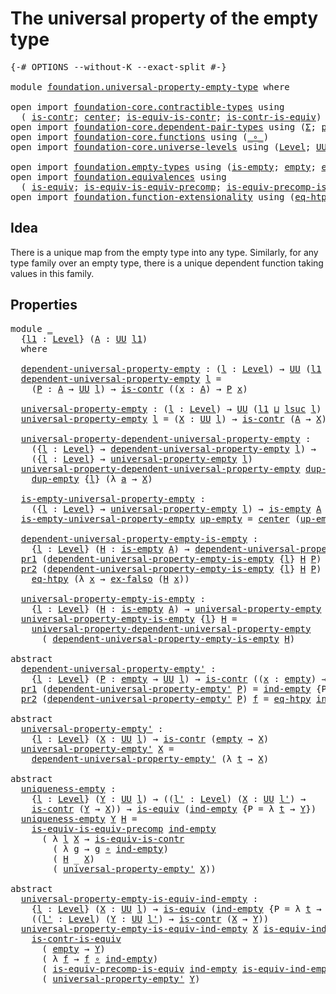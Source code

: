 # The universal property of the empty type

<pre class="Agda"><a id="53" class="Symbol">{-#</a> <a id="57" class="Keyword">OPTIONS</a> <a id="65" class="Pragma">--without-K</a> <a id="77" class="Pragma">--exact-split</a> <a id="91" class="Symbol">#-}</a>

<a id="96" class="Keyword">module</a> <a id="103" href="foundation.universal-property-empty-type.html" class="Module">foundation.universal-property-empty-type</a> <a id="144" class="Keyword">where</a>

<a id="151" class="Keyword">open</a> <a id="156" class="Keyword">import</a> <a id="163" href="foundation-core.contractible-types.html" class="Module">foundation-core.contractible-types</a> <a id="198" class="Keyword">using</a>
  <a id="206" class="Symbol">(</a> <a id="208" href="foundation-core.contractible-types.html#992" class="Function">is-contr</a><a id="216" class="Symbol">;</a> <a id="218" href="foundation-core.contractible-types.html#1085" class="Function">center</a><a id="224" class="Symbol">;</a> <a id="226" href="foundation-core.contractible-types.html#4040" class="Function">is-equiv-is-contr</a><a id="243" class="Symbol">;</a> <a id="245" href="foundation-core.contractible-types.html#3005" class="Function">is-contr-is-equiv</a><a id="262" class="Symbol">)</a>
<a id="264" class="Keyword">open</a> <a id="269" class="Keyword">import</a> <a id="276" href="foundation-core.dependent-pair-types.html" class="Module">foundation-core.dependent-pair-types</a> <a id="313" class="Keyword">using</a> <a id="319" class="Symbol">(</a><a id="320" href="foundation-core.dependent-pair-types.html#502" class="Record">Σ</a><a id="321" class="Symbol">;</a> <a id="323" href="foundation-core.dependent-pair-types.html#575" class="InductiveConstructor">pair</a><a id="327" class="Symbol">;</a> <a id="329" href="foundation-core.dependent-pair-types.html#592" class="Field">pr1</a><a id="332" class="Symbol">;</a> <a id="334" href="foundation-core.dependent-pair-types.html#604" class="Field">pr2</a><a id="337" class="Symbol">)</a>
<a id="339" class="Keyword">open</a> <a id="344" class="Keyword">import</a> <a id="351" href="foundation-core.functions.html" class="Module">foundation-core.functions</a> <a id="377" class="Keyword">using</a> <a id="383" class="Symbol">(</a><a id="384" href="foundation-core.functions.html#407" class="Function Operator">_∘_</a><a id="387" class="Symbol">)</a>
<a id="389" class="Keyword">open</a> <a id="394" class="Keyword">import</a> <a id="401" href="foundation-core.universe-levels.html" class="Module">foundation-core.universe-levels</a> <a id="433" class="Keyword">using</a> <a id="439" class="Symbol">(</a><a id="440" href="Agda.Primitive.html#597" class="Postulate">Level</a><a id="445" class="Symbol">;</a> <a id="447" href="foundation-core.universe-levels.html#222" class="Primitive">UU</a><a id="449" class="Symbol">;</a> <a id="451" href="Agda.Primitive.html#810" class="Primitive Operator">_⊔_</a><a id="454" class="Symbol">;</a> <a id="456" href="Agda.Primitive.html#780" class="Primitive">lsuc</a><a id="460" class="Symbol">)</a>

<a id="463" class="Keyword">open</a> <a id="468" class="Keyword">import</a> <a id="475" href="foundation.empty-types.html" class="Module">foundation.empty-types</a> <a id="498" class="Keyword">using</a> <a id="504" class="Symbol">(</a><a id="505" href="foundation-core.empty-types.html#1215" class="Function">is-empty</a><a id="513" class="Symbol">;</a> <a id="515" href="foundation-core.empty-types.html#1044" class="Datatype">empty</a><a id="520" class="Symbol">;</a> <a id="522" href="foundation-core.empty-types.html#1147" class="Function">ex-falso</a><a id="530" class="Symbol">;</a> <a id="532" href="foundation-core.empty-types.html#1068" class="Function">ind-empty</a><a id="541" class="Symbol">)</a>
<a id="543" class="Keyword">open</a> <a id="548" class="Keyword">import</a> <a id="555" href="foundation.equivalences.html" class="Module">foundation.equivalences</a> <a id="579" class="Keyword">using</a>
  <a id="587" class="Symbol">(</a> <a id="589" href="foundation-core.equivalences.html#1542" class="Function">is-equiv</a><a id="597" class="Symbol">;</a> <a id="599" href="foundation.equivalences.html#9545" class="Function">is-equiv-is-equiv-precomp</a><a id="624" class="Symbol">;</a> <a id="626" href="foundation.equivalences.html#7843" class="Function">is-equiv-precomp-is-equiv</a><a id="651" class="Symbol">)</a>
<a id="653" class="Keyword">open</a> <a id="658" class="Keyword">import</a> <a id="665" href="foundation.function-extensionality.html" class="Module">foundation.function-extensionality</a> <a id="700" class="Keyword">using</a> <a id="706" class="Symbol">(</a><a id="707" href="foundation-core.function-extensionality.html#1464" class="Function">eq-htpy</a><a id="714" class="Symbol">)</a>
</pre>
## Idea

There is a unique map from the empty type into any type. Similarly, for any type family over an empty type, there is a unique dependent function taking values in this family.

## Properties

<pre class="Agda"><a id="929" class="Keyword">module</a> <a id="936" href="foundation.universal-property-empty-type.html#936" class="Module">_</a>
  <a id="940" class="Symbol">{</a><a id="941" href="foundation.universal-property-empty-type.html#941" class="Bound">l1</a> <a id="944" class="Symbol">:</a> <a id="946" href="Agda.Primitive.html#597" class="Postulate">Level</a><a id="951" class="Symbol">}</a> <a id="953" class="Symbol">(</a><a id="954" href="foundation.universal-property-empty-type.html#954" class="Bound">A</a> <a id="956" class="Symbol">:</a> <a id="958" href="foundation-core.universe-levels.html#222" class="Primitive">UU</a> <a id="961" href="foundation.universal-property-empty-type.html#941" class="Bound">l1</a><a id="963" class="Symbol">)</a>
  <a id="967" class="Keyword">where</a>

  <a id="976" href="foundation.universal-property-empty-type.html#976" class="Function">dependent-universal-property-empty</a> <a id="1011" class="Symbol">:</a> <a id="1013" class="Symbol">(</a><a id="1014" href="foundation.universal-property-empty-type.html#1014" class="Bound">l</a> <a id="1016" class="Symbol">:</a> <a id="1018" href="Agda.Primitive.html#597" class="Postulate">Level</a><a id="1023" class="Symbol">)</a> <a id="1025" class="Symbol">→</a> <a id="1027" href="foundation-core.universe-levels.html#222" class="Primitive">UU</a> <a id="1030" class="Symbol">(</a><a id="1031" href="foundation.universal-property-empty-type.html#941" class="Bound">l1</a> <a id="1034" href="Agda.Primitive.html#810" class="Primitive Operator">⊔</a> <a id="1036" href="Agda.Primitive.html#780" class="Primitive">lsuc</a> <a id="1041" href="foundation.universal-property-empty-type.html#1014" class="Bound">l</a><a id="1042" class="Symbol">)</a>
  <a id="1046" href="foundation.universal-property-empty-type.html#976" class="Function">dependent-universal-property-empty</a> <a id="1081" href="foundation.universal-property-empty-type.html#1081" class="Bound">l</a> <a id="1083" class="Symbol">=</a>
    <a id="1089" class="Symbol">(</a><a id="1090" href="foundation.universal-property-empty-type.html#1090" class="Bound">P</a> <a id="1092" class="Symbol">:</a> <a id="1094" href="foundation.universal-property-empty-type.html#954" class="Bound">A</a> <a id="1096" class="Symbol">→</a> <a id="1098" href="foundation-core.universe-levels.html#222" class="Primitive">UU</a> <a id="1101" href="foundation.universal-property-empty-type.html#1081" class="Bound">l</a><a id="1102" class="Symbol">)</a> <a id="1104" class="Symbol">→</a> <a id="1106" href="foundation-core.contractible-types.html#992" class="Function">is-contr</a> <a id="1115" class="Symbol">((</a><a id="1117" href="foundation.universal-property-empty-type.html#1117" class="Bound">x</a> <a id="1119" class="Symbol">:</a> <a id="1121" href="foundation.universal-property-empty-type.html#954" class="Bound">A</a><a id="1122" class="Symbol">)</a> <a id="1124" class="Symbol">→</a> <a id="1126" href="foundation.universal-property-empty-type.html#1090" class="Bound">P</a> <a id="1128" href="foundation.universal-property-empty-type.html#1117" class="Bound">x</a><a id="1129" class="Symbol">)</a>

  <a id="1134" href="foundation.universal-property-empty-type.html#1134" class="Function">universal-property-empty</a> <a id="1159" class="Symbol">:</a> <a id="1161" class="Symbol">(</a><a id="1162" href="foundation.universal-property-empty-type.html#1162" class="Bound">l</a> <a id="1164" class="Symbol">:</a> <a id="1166" href="Agda.Primitive.html#597" class="Postulate">Level</a><a id="1171" class="Symbol">)</a> <a id="1173" class="Symbol">→</a> <a id="1175" href="foundation-core.universe-levels.html#222" class="Primitive">UU</a> <a id="1178" class="Symbol">(</a><a id="1179" href="foundation.universal-property-empty-type.html#941" class="Bound">l1</a> <a id="1182" href="Agda.Primitive.html#810" class="Primitive Operator">⊔</a> <a id="1184" href="Agda.Primitive.html#780" class="Primitive">lsuc</a> <a id="1189" href="foundation.universal-property-empty-type.html#1162" class="Bound">l</a><a id="1190" class="Symbol">)</a>
  <a id="1194" href="foundation.universal-property-empty-type.html#1134" class="Function">universal-property-empty</a> <a id="1219" href="foundation.universal-property-empty-type.html#1219" class="Bound">l</a> <a id="1221" class="Symbol">=</a> <a id="1223" class="Symbol">(</a><a id="1224" href="foundation.universal-property-empty-type.html#1224" class="Bound">X</a> <a id="1226" class="Symbol">:</a> <a id="1228" href="foundation-core.universe-levels.html#222" class="Primitive">UU</a> <a id="1231" href="foundation.universal-property-empty-type.html#1219" class="Bound">l</a><a id="1232" class="Symbol">)</a> <a id="1234" class="Symbol">→</a> <a id="1236" href="foundation-core.contractible-types.html#992" class="Function">is-contr</a> <a id="1245" class="Symbol">(</a><a id="1246" href="foundation.universal-property-empty-type.html#954" class="Bound">A</a> <a id="1248" class="Symbol">→</a> <a id="1250" href="foundation.universal-property-empty-type.html#1224" class="Bound">X</a><a id="1251" class="Symbol">)</a>

  <a id="1256" href="foundation.universal-property-empty-type.html#1256" class="Function">universal-property-dependent-universal-property-empty</a> <a id="1310" class="Symbol">:</a>
    <a id="1316" class="Symbol">({</a><a id="1318" href="foundation.universal-property-empty-type.html#1318" class="Bound">l</a> <a id="1320" class="Symbol">:</a> <a id="1322" href="Agda.Primitive.html#597" class="Postulate">Level</a><a id="1327" class="Symbol">}</a> <a id="1329" class="Symbol">→</a> <a id="1331" href="foundation.universal-property-empty-type.html#976" class="Function">dependent-universal-property-empty</a> <a id="1366" href="foundation.universal-property-empty-type.html#1318" class="Bound">l</a><a id="1367" class="Symbol">)</a> <a id="1369" class="Symbol">→</a>
    <a id="1375" class="Symbol">({</a><a id="1377" href="foundation.universal-property-empty-type.html#1377" class="Bound">l</a> <a id="1379" class="Symbol">:</a> <a id="1381" href="Agda.Primitive.html#597" class="Postulate">Level</a><a id="1386" class="Symbol">}</a> <a id="1388" class="Symbol">→</a> <a id="1390" href="foundation.universal-property-empty-type.html#1134" class="Function">universal-property-empty</a> <a id="1415" href="foundation.universal-property-empty-type.html#1377" class="Bound">l</a><a id="1416" class="Symbol">)</a>
  <a id="1420" href="foundation.universal-property-empty-type.html#1256" class="Function">universal-property-dependent-universal-property-empty</a> <a id="1474" href="foundation.universal-property-empty-type.html#1474" class="Bound">dup-empty</a> <a id="1484" class="Symbol">{</a><a id="1485" href="foundation.universal-property-empty-type.html#1485" class="Bound">l</a><a id="1486" class="Symbol">}</a> <a id="1488" href="foundation.universal-property-empty-type.html#1488" class="Bound">X</a> <a id="1490" class="Symbol">=</a>
    <a id="1496" href="foundation.universal-property-empty-type.html#1474" class="Bound">dup-empty</a> <a id="1506" class="Symbol">{</a><a id="1507" href="foundation.universal-property-empty-type.html#1485" class="Bound">l</a><a id="1508" class="Symbol">}</a> <a id="1510" class="Symbol">(λ</a> <a id="1513" href="foundation.universal-property-empty-type.html#1513" class="Bound">a</a> <a id="1515" class="Symbol">→</a> <a id="1517" href="foundation.universal-property-empty-type.html#1488" class="Bound">X</a><a id="1518" class="Symbol">)</a>

  <a id="1523" href="foundation.universal-property-empty-type.html#1523" class="Function">is-empty-universal-property-empty</a> <a id="1557" class="Symbol">:</a>
    <a id="1563" class="Symbol">({</a><a id="1565" href="foundation.universal-property-empty-type.html#1565" class="Bound">l</a> <a id="1567" class="Symbol">:</a> <a id="1569" href="Agda.Primitive.html#597" class="Postulate">Level</a><a id="1574" class="Symbol">}</a> <a id="1576" class="Symbol">→</a> <a id="1578" href="foundation.universal-property-empty-type.html#1134" class="Function">universal-property-empty</a> <a id="1603" href="foundation.universal-property-empty-type.html#1565" class="Bound">l</a><a id="1604" class="Symbol">)</a> <a id="1606" class="Symbol">→</a> <a id="1608" href="foundation-core.empty-types.html#1215" class="Function">is-empty</a> <a id="1617" href="foundation.universal-property-empty-type.html#954" class="Bound">A</a>
  <a id="1621" href="foundation.universal-property-empty-type.html#1523" class="Function">is-empty-universal-property-empty</a> <a id="1655" href="foundation.universal-property-empty-type.html#1655" class="Bound">up-empty</a> <a id="1664" class="Symbol">=</a> <a id="1666" href="foundation-core.contractible-types.html#1085" class="Function">center</a> <a id="1673" class="Symbol">(</a><a id="1674" href="foundation.universal-property-empty-type.html#1655" class="Bound">up-empty</a> <a id="1683" href="foundation-core.empty-types.html#1044" class="Datatype">empty</a><a id="1688" class="Symbol">)</a>

  <a id="1693" href="foundation.universal-property-empty-type.html#1693" class="Function">dependent-universal-property-empty-is-empty</a> <a id="1737" class="Symbol">:</a>
    <a id="1743" class="Symbol">{</a><a id="1744" href="foundation.universal-property-empty-type.html#1744" class="Bound">l</a> <a id="1746" class="Symbol">:</a> <a id="1748" href="Agda.Primitive.html#597" class="Postulate">Level</a><a id="1753" class="Symbol">}</a> <a id="1755" class="Symbol">(</a><a id="1756" href="foundation.universal-property-empty-type.html#1756" class="Bound">H</a> <a id="1758" class="Symbol">:</a> <a id="1760" href="foundation-core.empty-types.html#1215" class="Function">is-empty</a> <a id="1769" href="foundation.universal-property-empty-type.html#954" class="Bound">A</a><a id="1770" class="Symbol">)</a> <a id="1772" class="Symbol">→</a> <a id="1774" href="foundation.universal-property-empty-type.html#976" class="Function">dependent-universal-property-empty</a> <a id="1809" href="foundation.universal-property-empty-type.html#1744" class="Bound">l</a>
  <a id="1813" href="foundation-core.dependent-pair-types.html#592" class="Field">pr1</a> <a id="1817" class="Symbol">(</a><a id="1818" href="foundation.universal-property-empty-type.html#1693" class="Function">dependent-universal-property-empty-is-empty</a> <a id="1862" class="Symbol">{</a><a id="1863" href="foundation.universal-property-empty-type.html#1863" class="Bound">l</a><a id="1864" class="Symbol">}</a> <a id="1866" href="foundation.universal-property-empty-type.html#1866" class="Bound">H</a> <a id="1868" href="foundation.universal-property-empty-type.html#1868" class="Bound">P</a><a id="1869" class="Symbol">)</a> <a id="1871" href="foundation.universal-property-empty-type.html#1871" class="Bound">x</a> <a id="1873" class="Symbol">=</a> <a id="1875" href="foundation-core.empty-types.html#1147" class="Function">ex-falso</a> <a id="1884" class="Symbol">(</a><a id="1885" href="foundation.universal-property-empty-type.html#1866" class="Bound">H</a> <a id="1887" href="foundation.universal-property-empty-type.html#1871" class="Bound">x</a><a id="1888" class="Symbol">)</a>
  <a id="1892" href="foundation-core.dependent-pair-types.html#604" class="Field">pr2</a> <a id="1896" class="Symbol">(</a><a id="1897" href="foundation.universal-property-empty-type.html#1693" class="Function">dependent-universal-property-empty-is-empty</a> <a id="1941" class="Symbol">{</a><a id="1942" href="foundation.universal-property-empty-type.html#1942" class="Bound">l</a><a id="1943" class="Symbol">}</a> <a id="1945" href="foundation.universal-property-empty-type.html#1945" class="Bound">H</a> <a id="1947" href="foundation.universal-property-empty-type.html#1947" class="Bound">P</a><a id="1948" class="Symbol">)</a> <a id="1950" href="foundation.universal-property-empty-type.html#1950" class="Bound">f</a> <a id="1952" class="Symbol">=</a>
    <a id="1958" href="foundation-core.function-extensionality.html#1464" class="Function">eq-htpy</a> <a id="1966" class="Symbol">(λ</a> <a id="1969" href="foundation.universal-property-empty-type.html#1969" class="Bound">x</a> <a id="1971" class="Symbol">→</a> <a id="1973" href="foundation-core.empty-types.html#1147" class="Function">ex-falso</a> <a id="1982" class="Symbol">(</a><a id="1983" href="foundation.universal-property-empty-type.html#1945" class="Bound">H</a> <a id="1985" href="foundation.universal-property-empty-type.html#1969" class="Bound">x</a><a id="1986" class="Symbol">))</a>
  
  <a id="1994" href="foundation.universal-property-empty-type.html#1994" class="Function">universal-property-empty-is-empty</a> <a id="2028" class="Symbol">:</a>
    <a id="2034" class="Symbol">{</a><a id="2035" href="foundation.universal-property-empty-type.html#2035" class="Bound">l</a> <a id="2037" class="Symbol">:</a> <a id="2039" href="Agda.Primitive.html#597" class="Postulate">Level</a><a id="2044" class="Symbol">}</a> <a id="2046" class="Symbol">(</a><a id="2047" href="foundation.universal-property-empty-type.html#2047" class="Bound">H</a> <a id="2049" class="Symbol">:</a> <a id="2051" href="foundation-core.empty-types.html#1215" class="Function">is-empty</a> <a id="2060" href="foundation.universal-property-empty-type.html#954" class="Bound">A</a><a id="2061" class="Symbol">)</a> <a id="2063" class="Symbol">→</a> <a id="2065" href="foundation.universal-property-empty-type.html#1134" class="Function">universal-property-empty</a> <a id="2090" href="foundation.universal-property-empty-type.html#2035" class="Bound">l</a>
  <a id="2094" href="foundation.universal-property-empty-type.html#1994" class="Function">universal-property-empty-is-empty</a> <a id="2128" class="Symbol">{</a><a id="2129" href="foundation.universal-property-empty-type.html#2129" class="Bound">l</a><a id="2130" class="Symbol">}</a> <a id="2132" href="foundation.universal-property-empty-type.html#2132" class="Bound">H</a> <a id="2134" class="Symbol">=</a>
    <a id="2140" href="foundation.universal-property-empty-type.html#1256" class="Function">universal-property-dependent-universal-property-empty</a>
      <a id="2200" class="Symbol">(</a> <a id="2202" href="foundation.universal-property-empty-type.html#1693" class="Function">dependent-universal-property-empty-is-empty</a> <a id="2246" href="foundation.universal-property-empty-type.html#2132" class="Bound">H</a><a id="2247" class="Symbol">)</a>

<a id="2250" class="Keyword">abstract</a>
  <a id="dependent-universal-property-empty&#39;"></a><a id="2261" href="foundation.universal-property-empty-type.html#2261" class="Function">dependent-universal-property-empty&#39;</a> <a id="2297" class="Symbol">:</a>
    <a id="2303" class="Symbol">{</a><a id="2304" href="foundation.universal-property-empty-type.html#2304" class="Bound">l</a> <a id="2306" class="Symbol">:</a> <a id="2308" href="Agda.Primitive.html#597" class="Postulate">Level</a><a id="2313" class="Symbol">}</a> <a id="2315" class="Symbol">(</a><a id="2316" href="foundation.universal-property-empty-type.html#2316" class="Bound">P</a> <a id="2318" class="Symbol">:</a> <a id="2320" href="foundation-core.empty-types.html#1044" class="Datatype">empty</a> <a id="2326" class="Symbol">→</a> <a id="2328" href="foundation-core.universe-levels.html#222" class="Primitive">UU</a> <a id="2331" href="foundation.universal-property-empty-type.html#2304" class="Bound">l</a><a id="2332" class="Symbol">)</a> <a id="2334" class="Symbol">→</a> <a id="2336" href="foundation-core.contractible-types.html#992" class="Function">is-contr</a> <a id="2345" class="Symbol">((</a><a id="2347" href="foundation.universal-property-empty-type.html#2347" class="Bound">x</a> <a id="2349" class="Symbol">:</a> <a id="2351" href="foundation-core.empty-types.html#1044" class="Datatype">empty</a><a id="2356" class="Symbol">)</a> <a id="2358" class="Symbol">→</a> <a id="2360" href="foundation.universal-property-empty-type.html#2316" class="Bound">P</a> <a id="2362" href="foundation.universal-property-empty-type.html#2347" class="Bound">x</a><a id="2363" class="Symbol">)</a>
  <a id="2367" href="foundation-core.dependent-pair-types.html#592" class="Field">pr1</a> <a id="2371" class="Symbol">(</a><a id="2372" href="foundation.universal-property-empty-type.html#2261" class="Function">dependent-universal-property-empty&#39;</a> <a id="2408" href="foundation.universal-property-empty-type.html#2408" class="Bound">P</a><a id="2409" class="Symbol">)</a> <a id="2411" class="Symbol">=</a> <a id="2413" href="foundation-core.empty-types.html#1068" class="Function">ind-empty</a> <a id="2423" class="Symbol">{</a><a id="2424" class="Argument">P</a> <a id="2426" class="Symbol">=</a> <a id="2428" href="foundation.universal-property-empty-type.html#2408" class="Bound">P</a><a id="2429" class="Symbol">}</a>
  <a id="2433" href="foundation-core.dependent-pair-types.html#604" class="Field">pr2</a> <a id="2437" class="Symbol">(</a><a id="2438" href="foundation.universal-property-empty-type.html#2261" class="Function">dependent-universal-property-empty&#39;</a> <a id="2474" href="foundation.universal-property-empty-type.html#2474" class="Bound">P</a><a id="2475" class="Symbol">)</a> <a id="2477" href="foundation.universal-property-empty-type.html#2477" class="Bound">f</a> <a id="2479" class="Symbol">=</a> <a id="2481" href="foundation-core.function-extensionality.html#1464" class="Function">eq-htpy</a> <a id="2489" href="foundation-core.empty-types.html#1068" class="Function">ind-empty</a>

<a id="2500" class="Keyword">abstract</a>
  <a id="universal-property-empty&#39;"></a><a id="2511" href="foundation.universal-property-empty-type.html#2511" class="Function">universal-property-empty&#39;</a> <a id="2537" class="Symbol">:</a>
    <a id="2543" class="Symbol">{</a><a id="2544" href="foundation.universal-property-empty-type.html#2544" class="Bound">l</a> <a id="2546" class="Symbol">:</a> <a id="2548" href="Agda.Primitive.html#597" class="Postulate">Level</a><a id="2553" class="Symbol">}</a> <a id="2555" class="Symbol">(</a><a id="2556" href="foundation.universal-property-empty-type.html#2556" class="Bound">X</a> <a id="2558" class="Symbol">:</a> <a id="2560" href="foundation-core.universe-levels.html#222" class="Primitive">UU</a> <a id="2563" href="foundation.universal-property-empty-type.html#2544" class="Bound">l</a><a id="2564" class="Symbol">)</a> <a id="2566" class="Symbol">→</a> <a id="2568" href="foundation-core.contractible-types.html#992" class="Function">is-contr</a> <a id="2577" class="Symbol">(</a><a id="2578" href="foundation-core.empty-types.html#1044" class="Datatype">empty</a> <a id="2584" class="Symbol">→</a> <a id="2586" href="foundation.universal-property-empty-type.html#2556" class="Bound">X</a><a id="2587" class="Symbol">)</a>
  <a id="2591" href="foundation.universal-property-empty-type.html#2511" class="Function">universal-property-empty&#39;</a> <a id="2617" href="foundation.universal-property-empty-type.html#2617" class="Bound">X</a> <a id="2619" class="Symbol">=</a>
    <a id="2625" href="foundation.universal-property-empty-type.html#2261" class="Function">dependent-universal-property-empty&#39;</a> <a id="2661" class="Symbol">(λ</a> <a id="2664" href="foundation.universal-property-empty-type.html#2664" class="Bound">t</a> <a id="2666" class="Symbol">→</a> <a id="2668" href="foundation.universal-property-empty-type.html#2617" class="Bound">X</a><a id="2669" class="Symbol">)</a>

<a id="2672" class="Keyword">abstract</a>
  <a id="uniqueness-empty"></a><a id="2683" href="foundation.universal-property-empty-type.html#2683" class="Function">uniqueness-empty</a> <a id="2700" class="Symbol">:</a>
    <a id="2706" class="Symbol">{</a><a id="2707" href="foundation.universal-property-empty-type.html#2707" class="Bound">l</a> <a id="2709" class="Symbol">:</a> <a id="2711" href="Agda.Primitive.html#597" class="Postulate">Level</a><a id="2716" class="Symbol">}</a> <a id="2718" class="Symbol">(</a><a id="2719" href="foundation.universal-property-empty-type.html#2719" class="Bound">Y</a> <a id="2721" class="Symbol">:</a> <a id="2723" href="foundation-core.universe-levels.html#222" class="Primitive">UU</a> <a id="2726" href="foundation.universal-property-empty-type.html#2707" class="Bound">l</a><a id="2727" class="Symbol">)</a> <a id="2729" class="Symbol">→</a> <a id="2731" class="Symbol">((</a><a id="2733" href="foundation.universal-property-empty-type.html#2733" class="Bound">l&#39;</a> <a id="2736" class="Symbol">:</a> <a id="2738" href="Agda.Primitive.html#597" class="Postulate">Level</a><a id="2743" class="Symbol">)</a> <a id="2745" class="Symbol">(</a><a id="2746" href="foundation.universal-property-empty-type.html#2746" class="Bound">X</a> <a id="2748" class="Symbol">:</a> <a id="2750" href="foundation-core.universe-levels.html#222" class="Primitive">UU</a> <a id="2753" href="foundation.universal-property-empty-type.html#2733" class="Bound">l&#39;</a><a id="2755" class="Symbol">)</a> <a id="2757" class="Symbol">→</a>
    <a id="2763" href="foundation-core.contractible-types.html#992" class="Function">is-contr</a> <a id="2772" class="Symbol">(</a><a id="2773" href="foundation.universal-property-empty-type.html#2719" class="Bound">Y</a> <a id="2775" class="Symbol">→</a> <a id="2777" href="foundation.universal-property-empty-type.html#2746" class="Bound">X</a><a id="2778" class="Symbol">))</a> <a id="2781" class="Symbol">→</a> <a id="2783" href="foundation-core.equivalences.html#1542" class="Function">is-equiv</a> <a id="2792" class="Symbol">(</a><a id="2793" href="foundation-core.empty-types.html#1068" class="Function">ind-empty</a> <a id="2803" class="Symbol">{</a><a id="2804" class="Argument">P</a> <a id="2806" class="Symbol">=</a> <a id="2808" class="Symbol">λ</a> <a id="2810" href="foundation.universal-property-empty-type.html#2810" class="Bound">t</a> <a id="2812" class="Symbol">→</a> <a id="2814" href="foundation.universal-property-empty-type.html#2719" class="Bound">Y</a><a id="2815" class="Symbol">})</a>
  <a id="2820" href="foundation.universal-property-empty-type.html#2683" class="Function">uniqueness-empty</a> <a id="2837" href="foundation.universal-property-empty-type.html#2837" class="Bound">Y</a> <a id="2839" href="foundation.universal-property-empty-type.html#2839" class="Bound">H</a> <a id="2841" class="Symbol">=</a>
    <a id="2847" href="foundation.equivalences.html#9545" class="Function">is-equiv-is-equiv-precomp</a> <a id="2873" href="foundation-core.empty-types.html#1068" class="Function">ind-empty</a>
      <a id="2889" class="Symbol">(</a> <a id="2891" class="Symbol">λ</a> <a id="2893" href="foundation.universal-property-empty-type.html#2893" class="Bound">l</a> <a id="2895" href="foundation.universal-property-empty-type.html#2895" class="Bound">X</a> <a id="2897" class="Symbol">→</a> <a id="2899" href="foundation-core.contractible-types.html#4040" class="Function">is-equiv-is-contr</a>
        <a id="2925" class="Symbol">(</a> <a id="2927" class="Symbol">λ</a> <a id="2929" href="foundation.universal-property-empty-type.html#2929" class="Bound">g</a> <a id="2931" class="Symbol">→</a> <a id="2933" href="foundation.universal-property-empty-type.html#2929" class="Bound">g</a> <a id="2935" href="foundation-core.functions.html#407" class="Function Operator">∘</a> <a id="2937" href="foundation-core.empty-types.html#1068" class="Function">ind-empty</a><a id="2946" class="Symbol">)</a>
        <a id="2956" class="Symbol">(</a> <a id="2958" href="foundation.universal-property-empty-type.html#2839" class="Bound">H</a> <a id="2960" class="Symbol">_</a> <a id="2962" href="foundation.universal-property-empty-type.html#2895" class="Bound">X</a><a id="2963" class="Symbol">)</a>
        <a id="2973" class="Symbol">(</a> <a id="2975" href="foundation.universal-property-empty-type.html#2511" class="Function">universal-property-empty&#39;</a> <a id="3001" href="foundation.universal-property-empty-type.html#2895" class="Bound">X</a><a id="3002" class="Symbol">))</a>

<a id="3006" class="Keyword">abstract</a>
  <a id="universal-property-empty-is-equiv-ind-empty"></a><a id="3017" href="foundation.universal-property-empty-type.html#3017" class="Function">universal-property-empty-is-equiv-ind-empty</a> <a id="3061" class="Symbol">:</a>
    <a id="3067" class="Symbol">{</a><a id="3068" href="foundation.universal-property-empty-type.html#3068" class="Bound">l</a> <a id="3070" class="Symbol">:</a> <a id="3072" href="Agda.Primitive.html#597" class="Postulate">Level</a><a id="3077" class="Symbol">}</a> <a id="3079" class="Symbol">(</a><a id="3080" href="foundation.universal-property-empty-type.html#3080" class="Bound">X</a> <a id="3082" class="Symbol">:</a> <a id="3084" href="foundation-core.universe-levels.html#222" class="Primitive">UU</a> <a id="3087" href="foundation.universal-property-empty-type.html#3068" class="Bound">l</a><a id="3088" class="Symbol">)</a> <a id="3090" class="Symbol">→</a> <a id="3092" href="foundation-core.equivalences.html#1542" class="Function">is-equiv</a> <a id="3101" class="Symbol">(</a><a id="3102" href="foundation-core.empty-types.html#1068" class="Function">ind-empty</a> <a id="3112" class="Symbol">{</a><a id="3113" class="Argument">P</a> <a id="3115" class="Symbol">=</a> <a id="3117" class="Symbol">λ</a> <a id="3119" href="foundation.universal-property-empty-type.html#3119" class="Bound">t</a> <a id="3121" class="Symbol">→</a> <a id="3123" href="foundation.universal-property-empty-type.html#3080" class="Bound">X</a><a id="3124" class="Symbol">})</a> <a id="3127" class="Symbol">→</a>
    <a id="3133" class="Symbol">((</a><a id="3135" href="foundation.universal-property-empty-type.html#3135" class="Bound">l&#39;</a> <a id="3138" class="Symbol">:</a> <a id="3140" href="Agda.Primitive.html#597" class="Postulate">Level</a><a id="3145" class="Symbol">)</a> <a id="3147" class="Symbol">(</a><a id="3148" href="foundation.universal-property-empty-type.html#3148" class="Bound">Y</a> <a id="3150" class="Symbol">:</a> <a id="3152" href="foundation-core.universe-levels.html#222" class="Primitive">UU</a> <a id="3155" href="foundation.universal-property-empty-type.html#3135" class="Bound">l&#39;</a><a id="3157" class="Symbol">)</a> <a id="3159" class="Symbol">→</a> <a id="3161" href="foundation-core.contractible-types.html#992" class="Function">is-contr</a> <a id="3170" class="Symbol">(</a><a id="3171" href="foundation.universal-property-empty-type.html#3080" class="Bound">X</a> <a id="3173" class="Symbol">→</a> <a id="3175" href="foundation.universal-property-empty-type.html#3148" class="Bound">Y</a><a id="3176" class="Symbol">))</a>
  <a id="3181" href="foundation.universal-property-empty-type.html#3017" class="Function">universal-property-empty-is-equiv-ind-empty</a> <a id="3225" href="foundation.universal-property-empty-type.html#3225" class="Bound">X</a> <a id="3227" href="foundation.universal-property-empty-type.html#3227" class="Bound">is-equiv-ind-empty</a> <a id="3246" href="foundation.universal-property-empty-type.html#3246" class="Bound">l&#39;</a> <a id="3249" href="foundation.universal-property-empty-type.html#3249" class="Bound">Y</a> <a id="3251" class="Symbol">=</a>
    <a id="3257" href="foundation-core.contractible-types.html#3005" class="Function">is-contr-is-equiv</a>
      <a id="3281" class="Symbol">(</a> <a id="3283" href="foundation-core.empty-types.html#1044" class="Datatype">empty</a> <a id="3289" class="Symbol">→</a> <a id="3291" href="foundation.universal-property-empty-type.html#3249" class="Bound">Y</a><a id="3292" class="Symbol">)</a>
      <a id="3300" class="Symbol">(</a> <a id="3302" class="Symbol">λ</a> <a id="3304" href="foundation.universal-property-empty-type.html#3304" class="Bound">f</a> <a id="3306" class="Symbol">→</a> <a id="3308" href="foundation.universal-property-empty-type.html#3304" class="Bound">f</a> <a id="3310" href="foundation-core.functions.html#407" class="Function Operator">∘</a> <a id="3312" href="foundation-core.empty-types.html#1068" class="Function">ind-empty</a><a id="3321" class="Symbol">)</a>
      <a id="3329" class="Symbol">(</a> <a id="3331" href="foundation.equivalences.html#7843" class="Function">is-equiv-precomp-is-equiv</a> <a id="3357" href="foundation-core.empty-types.html#1068" class="Function">ind-empty</a> <a id="3367" href="foundation.universal-property-empty-type.html#3227" class="Bound">is-equiv-ind-empty</a> <a id="3386" href="foundation.universal-property-empty-type.html#3249" class="Bound">Y</a><a id="3387" class="Symbol">)</a>
      <a id="3395" class="Symbol">(</a> <a id="3397" href="foundation.universal-property-empty-type.html#2511" class="Function">universal-property-empty&#39;</a> <a id="3423" href="foundation.universal-property-empty-type.html#3249" class="Bound">Y</a><a id="3424" class="Symbol">)</a>
</pre>